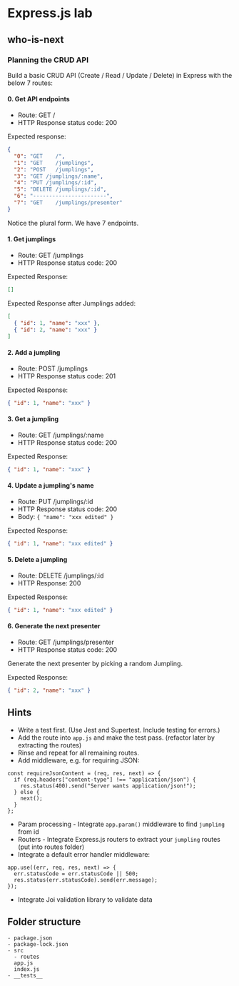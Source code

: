 # Express.js lab

## who-is-next

### Planning the CRUD API

Build a basic CRUD API (Create / Read / Update / Delete) in Express with the below 7 routes:

#### 0. Get API endpoints

- Route: GET /
- HTTP Response status code: 200

Expected response:

```json
{
  "0": "GET    /",
  "1": "GET    /jumplings",
  "2": "POST   /jumplings",
  "3": "GET /jumplings/:name",
  "4": "PUT /jumplings/:id",
  "5": "DELETE /jumplings/:id",
  "6": "-----------------------",
  "7": "GET    /jumplings/presenter"
}
```

Notice the plural form. We have 7 endpoints.

#### 1. Get jumplings

- Route: GET /jumplings
- HTTP Response status code: 200

Expected Response:

```json
[]
```

Expected Response after Jumplings added:

```json
[
  { "id": 1, "name": "xxx" },
  { "id": 2, "name": "xxx" }
]
```

#### 2. Add a jumpling

- Route: POST /jumplings
- HTTP Response status code: 201

Expected Response:

```json
{ "id": 1, "name": "xxx" }
```

#### 3. Get a jumpling

- Route: GET /jumplings/:name
- HTTP Response status code: 200

Expected Response:

```json
{ "id": 1, "name": "xxx" }
```

#### 4. Update a jumpling's name

- Route: PUT /jumplings/:id
- HTTP Response status code: 200
- Body: `{ "name": "xxx edited" }`

Expected Response:

```json
{ "id": 1, "name": "xxx edited" }
```

#### 5. Delete a jumpling

- Route: DELETE /jumplings/:id
- HTTP Response: 200

Expected Response:

```json
{ "id": 1, "name": "xxx edited" }
```

#### 6. Generate the next presenter

- Route: GET /jumplings/presenter
- HTTP Response status code: 200

Generate the next presenter by picking a random Jumpling.

Expected Response:

```json
{ "id": 2, "name": "xxx" }
```

## Hints

- Write a test first. (Use Jest and Supertest. Include testing for errors.)
- Add the route into `app.js` and make the test pass. (refactor later by extracting the routes)
- Rinse and repeat for all remaining routes.
- Add middleware, e.g. for requiring JSON:

```
const requireJsonContent = (req, res, next) => {
  if (req.headers["content-type"] !== "application/json") {
    res.status(400).send("Server wants application/json!");
  } else {
    next();
  }
};
```

- Param processing - Integrate `app.param()` middleware to find `jumpling` from id
- Routers - Integrate Express.js routers to extract your `jumpling` routes (put into routes folder)
- Integrate a default error handler middleware:

```
app.use((err, req, res, next) => {
  err.statusCode = err.statusCode || 500;
  res.status(err.statusCode).send(err.message);
});
```

- Integrate Joi validation library to validate data

## Folder structure

```
- package.json
- package-lock.json
- src
  - routes
  app.js
  index.js
- __tests__
```

